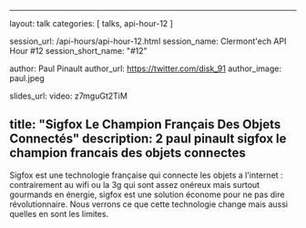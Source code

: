 ---
layout: talk
categories: [ talks, api-hour-12 ]

session_url: /api-hours/api-hour-12.html
session_name: Clermont'ech API Hour &#35;12
session_short_name: "&#35;12"

author: Paul Pinault
author_url: https://twitter.com/disk_91
author_image: paul.jpeg

slides_url:
video: z7mguGt2TiM

title: "Sigfox Le Champion Français Des Objets Connectés"
description: 2 paul pinault sigfox le champion francais des objets connectes
------

Sigfox est une technologie française qui connecte les objets a l'internet :
contrairement au wifi ou la 3g qui sont assez onéreux mais surtout gourmands en
énergie, sigfox est une solution économe pour ne pas dire révolutionnaire. Nous
verrons ce que cette technologie change mais aussi quelles en sont les limites.
